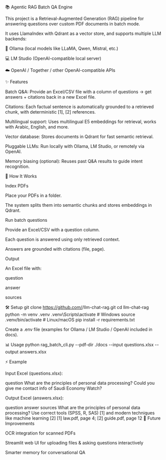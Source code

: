 📚 Agentic RAG Batch QA Engine

This project is a Retrieval-Augmented Generation (RAG) pipeline for answering questions over custom PDF documents in batch mode.

It uses LlamaIndex with Qdrant as a vector store, and supports multiple LLM backends:

🐪 Ollama (local models like LLaMA, Qwen, Mistral, etc.)

💻 LM Studio (OpenAI-compatible local server)

☁️ OpenAI / Together / other OpenAI-compatible APIs

✨ Features

Batch Q&A: Provide an Excel/CSV file with a column of questions → get answers + citations back in a new Excel file.

Citations: Each factual sentence is automatically grounded to a retrieved chunk, with deterministic [1], [2] references.

Multilingual support: Uses multilingual E5 embeddings for retrieval, works with Arabic, English, and more.

Vector database: Stores documents in Qdrant for fast semantic retrieval.

Pluggable LLMs: Run locally with Ollama, LM Studio, or remotely via OpenAI.

Memory biasing (optional): Reuses past Q&A results to guide intent recognition.

🚀 How It Works

Index PDFs

Place your PDFs in a folder.

The system splits them into semantic chunks and stores embeddings in Qdrant.

Run batch questions

Provide an Excel/CSV with a question column.

Each question is answered using only retrieved context.

Answers are grounded with citations (file, page).

Output

An Excel file with:

question

answer

sources

🛠️ Setup
git clone https://github.com/<your-username>/llm-chat-rag.git
cd llm-chat-rag
python -m venv .venv
.venv\Scripts\activate   # Windows
source .venv/bin/activate  # Linux/macOS
pip install -r requirements.txt


Create a .env file (examples for Ollama / LM Studio / OpenAI included in docs).

📊 Usage
python rag_batch_cli.py --pdf-dir ./docs --input questions.xlsx --output answers.xlsx

⚡ Example

Input Excel (questions.xlsx):

question
What are the principles of personal data processing?
Could you give me contact info of Saudi Economy Watch?

Output Excel (answers.xlsx):

question	answer	sources
What are the principles of personal data processing?	Use correct tools (SPSS, R, SAS) [1] and modern techniques like machine learning [2]	[1] law.pdf, page 4; [2] guide.pdf, page 12
🔧 Future Improvements

OCR integration for scanned PDFs

Streamlit web UI for uploading files & asking questions interactively

Smarter memory for conversational QA
